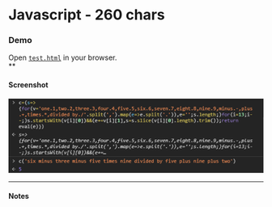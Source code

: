 # Javascript - 260 chars

### Demo

Open [`test.html`](test.html) in your browser.  
**

#### Screenshot

![Screenshot](string-calculator.png)


________

#### Notes
